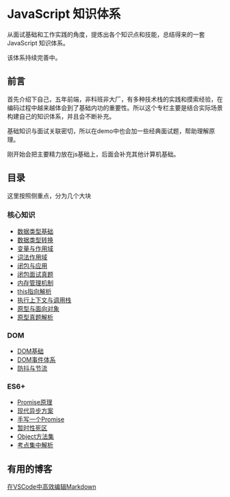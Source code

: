 # JavaScript 知识体系

从面试基础和工作实践的角度，提炼出各个知识点和技能，总结得来的一套 JavaScript 知识体系。

该体系持续完善中。

## 前言

首先介绍下自己，五年前端，非科班非大厂，有多种技术栈的实践和摸索经验，在编码过程中越来越体会到了基础内功的重要性。所以这个专栏主要是结合实际场景构建自己的知识体系，并且会不断补充。

基础知识与面试关联密切，所以在demo中也会加一些经典面试题，帮助理解原理。

刚开始会把主要精力放在js基础上，后面会补充其他计算机基础。

## 目录

这里按照侧重点，分为几个大块

### 核心知识

- [数据类型基础](core/数据类型基础.md)
- [数据类型转换](core/数据类型转换.md)
- [变量与作用域](core/变量与作用域.md)
- [词法作用域](core/词法作用域.md)
- [闭包与应用](core/闭包与应用.md)
- [闭包面试真题](core/闭包面试真题.md)
- [内存管理机制](core/内存管理机制.md)
- [this指向解析](core/this指向解析.md)
- [执行上下文与调用栈](core/执行上下文与调用栈.md)
- [原型与面向对象](core/原型与面向对象.md)
- [原型真题解析](core/原型真题解析.md)

### DOM

- [DOM基础](core/dom/DOM基础.md)
- [DOM事件体系](core/dom/DOM事件体系.md)
- [防抖与节流](core/dom/防抖与节流.md)

### ES6+

- [Promise原理](es6+/async/Promise原理.md)
- [现代异步方案](es6+/async/异步的现代方案.md)
- [手写一个Promise](es6+/async/手写一个Promise.md)
- [暂时性死区](es6+/暂时性死区.md)
- [Object方法集](es6+/Object方法集.md)
- [考点集中解析](es6+/04_考点集中解析.md)



## 有用的博客

[在VSCode中高效编辑Markdown](https://www.thisfaner.com/p/edit-markdown-efficiently-in-vscode/)
